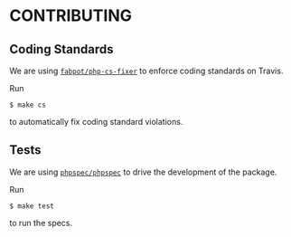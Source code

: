 # CONTRIBUTING

## Coding Standards

We are using [`fabpot/php-cs-fixer`](https://github.com/FriendsOfPHP/PHP-CS-Fixer) to enforce coding standards on Travis.

Run

```
$ make cs
```

to automatically fix coding standard violations.

## Tests

We are using [`phpspec/phpspec`](https://github.com/phpspec/phpspec) to drive the development of the package.

Run

```
$ make test
```

to run the specs.
